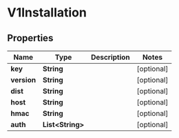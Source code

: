 

# V1Installation


## Properties

| Name | Type | Description | Notes |
|------------ | ------------- | ------------- | -------------|
|**key** | **String** |  |  [optional] |
|**version** | **String** |  |  [optional] |
|**dist** | **String** |  |  [optional] |
|**host** | **String** |  |  [optional] |
|**hmac** | **String** |  |  [optional] |
|**auth** | **List&lt;String&gt;** |  |  [optional] |



